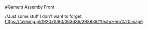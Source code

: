 #Gamers Assemby Front

//Just some stuff I don't want to forget.
https://fakeimg.pl/1920x1080/363636/393939/?text=Hero%20Image